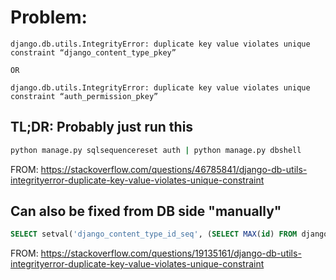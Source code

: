 # Problem:
```
django.db.utils.IntegrityError: duplicate key value violates unique constraint “django_content_type_pkey”

OR

django.db.utils.IntegrityError: duplicate key value violates unique constraint “auth_permission_pkey”
```

## TL;DR: Probably just run this
```sh
python manage.py sqlsequencereset auth | python manage.py dbshell
```
FROM:
    https://stackoverflow.com/questions/46785841/django-db-utils-integrityerror-duplicate-key-value-violates-unique-constraint

## Can also be fixed from DB side "manually"
```sql
SELECT setval('django_content_type_id_seq', (SELECT MAX(id) FROM django_content_type));
```
FROM:
    https://stackoverflow.com/questions/19135161/django-db-utils-integrityerror-duplicate-key-value-violates-unique-constraint
